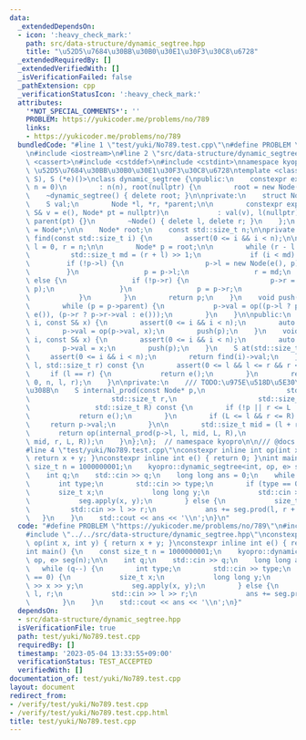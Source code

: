 ```yaml
---
data:
  _extendedDependsOn:
  - icon: ':heavy_check_mark:'
    path: src/data-structure/dynamic_segtree.hpp
    title: "\u52D5\u7684\u30BB\u30B0\u30E1\u30F3\u30C8\u6728"
  _extendedRequiredBy: []
  _extendedVerifiedWith: []
  _isVerificationFailed: false
  _pathExtension: cpp
  _verificationStatusIcon: ':heavy_check_mark:'
  attributes:
    '*NOT_SPECIAL_COMMENTS*': ''
    PROBLEM: https://yukicoder.me/problems/no/789
    links:
    - https://yukicoder.me/problems/no/789
  bundledCode: "#line 1 \"test/yuki/No789.test.cpp\"\n#define PROBLEM \"https://yukicoder.me/problems/no/789\"\
    \n#include <iostream>\n#line 2 \"src/data-structure/dynamic_segtree.hpp\"\n#include\
    \ <cassert>\n#include <cstddef>\n#include <cstdint>\nnamespace kyopro {\n/// @brief\
    \ \u52D5\u7684\u30BB\u30B0\u30E1\u30F3\u30C8\u6728\ntemplate <class S, S (*op)(S,\
    \ S), S (*e)()>\nclass dynamic_segtree {\npublic:\n    constexpr explicit dynamic_segtree(std::size_t\
    \ n = 0)\n        : n(n), root(nullptr) {\n        root = new Node();\n    }\n\
    \    ~dynamic_segtree() { delete root; }\n\nprivate:\n    struct Node {\n    \
    \    S val;\n        Node *l, *r, *parent;\n\n        constexpr explicit Node(const\
    \ S& v = e(), Node* pt = nullptr)\n            : val(v), l(nullptr), r(nullptr),\
    \ parent(pt) {}\n        ~Node() { delete l, delete r; }\n    };\n    using ptr\
    \ = Node*;\n\n    Node* root;\n    const std::size_t n;\n\nprivate:\n    Node*\
    \ find(const std::size_t i) {\n        assert(0 <= i && i < n);\n\n        std::size_t\
    \ l = 0, r = n;\n\n        Node* p = root;\n\n        while (r - l > 1) {\n  \
    \          std::size_t md = (r + l) >> 1;\n            if (i < md) {\n       \
    \         if (!p->l) {\n                    p->l = new Node(e(), p);\n       \
    \         }\n                p = p->l;\n                r = md;\n            }\
    \ else {\n                if (!p->r) {\n                    p->r = new Node(e(),\
    \ p);\n                }\n                p = p->r;\n                l = md;\n\
    \            }\n        }\n        return p;\n    }\n    void push(Node* p) {\n\
    \        while (p = p->parent) {\n            p->val = op((p->l ? p->l->val :\
    \ e()), (p->r ? p->r->val : e()));\n        }\n    }\n\npublic:\n    void apply(std::size_t\
    \ i, const S& x) {\n        assert(0 <= i && i < n);\n        auto p = find(i);\n\
    \        p->val = op(p->val, x);\n        push(p);\n    }\n    void update(std::size_t\
    \ i, const S& x) {\n        assert(0 <= i && i < n);\n        auto p = find(i);\n\
    \        p->val = x;\n        push(p);\n    }\n    S at(std::size_t i) {\n   \
    \     assert(0 <= i && i < n);\n        return find(i)->val;\n    }\n    S prod(std::size_t\
    \ l, std::size_t r) const {\n        assert(0 <= l && l <= r && r <= n);\n   \
    \     if (l == r) {\n            return e();\n        }\n        return internal_prod(root,\
    \ 0, n, l, r);\n    }\n\nprivate:\n    /// TODO:\u975E\u518D\u5E30\u306B\u3059\
    \u308B\n    S internal_prod(const Node* p,\n                    std::size_t l,\n\
    \                    std::size_t r,\n                    std::size_t L,\n    \
    \                std::size_t R) const {\n        if (!p || r <= L || R <= l) {\n\
    \            return e();\n        }\n        if (L <= l && r <= R) {\n       \
    \     return p->val;\n        }\n\n        std::size_t mid = (l + r) >> 1;\n \
    \       return op(internal_prod(p->l, l, mid, L, R),\n                  internal_prod(p->r,\
    \ mid, r, L, R));\n    }\n};\n};  // namespace kyopro\n\n/// @docs docs/data-structure/dynamic_segtree.md\n\
    #line 4 \"test/yuki/No789.test.cpp\"\nconstexpr inline int op(int x, int y) {\
    \ return x + y; }\nconstexpr inline int e() { return 0; }\nint main() {\n    const\
    \ size_t n = 1000000001;\n    kyopro::dynamic_segtree<int, op, e> seg(n);\n\n\
    \    int q;\n    std::cin >> q;\n    long long ans = 0;\n    while (q--) {\n \
    \       int type;\n        std::cin >> type;\n        if (type == 0) {\n     \
    \       size_t x;\n            long long y;\n            std::cin >> x >> y;\n\
    \            seg.apply(x, y);\n        } else {\n            size_t l, r;\n  \
    \          std::cin >> l >> r;\n            ans += seg.prod(l, r + 1);\n     \
    \   }\n    }\n    std::cout << ans << '\\n';\n}\n"
  code: "#define PROBLEM \"https://yukicoder.me/problems/no/789\"\n#include <iostream>\n\
    #include \"../../src/data-structure/dynamic_segtree.hpp\"\nconstexpr inline int\
    \ op(int x, int y) { return x + y; }\nconstexpr inline int e() { return 0; }\n\
    int main() {\n    const size_t n = 1000000001;\n    kyopro::dynamic_segtree<int,\
    \ op, e> seg(n);\n\n    int q;\n    std::cin >> q;\n    long long ans = 0;\n \
    \   while (q--) {\n        int type;\n        std::cin >> type;\n        if (type\
    \ == 0) {\n            size_t x;\n            long long y;\n            std::cin\
    \ >> x >> y;\n            seg.apply(x, y);\n        } else {\n            size_t\
    \ l, r;\n            std::cin >> l >> r;\n            ans += seg.prod(l, r + 1);\n\
    \        }\n    }\n    std::cout << ans << '\\n';\n}"
  dependsOn:
  - src/data-structure/dynamic_segtree.hpp
  isVerificationFile: true
  path: test/yuki/No789.test.cpp
  requiredBy: []
  timestamp: '2023-05-04 13:33:55+09:00'
  verificationStatus: TEST_ACCEPTED
  verifiedWith: []
documentation_of: test/yuki/No789.test.cpp
layout: document
redirect_from:
- /verify/test/yuki/No789.test.cpp
- /verify/test/yuki/No789.test.cpp.html
title: test/yuki/No789.test.cpp
---
```

